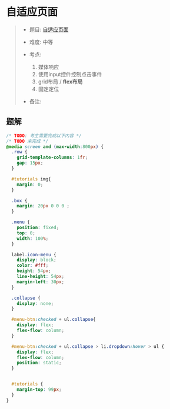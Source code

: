 # 自适应页面

> - 题目: [自适应页面](https://www.lanqiao.cn/problems/5136/learning/?page=1&first_category_id=2&sort=difficulty&second_category_id=11&tags=%E7%9C%81%E8%B5%9B)
>
> - 难度: 中等
> - 考点: 
> 	1. 媒体响应
> 	2. 使用input控件控制点击事件
> 	3. grid布局 / **flex布局**
> 	4. 固定定位
> - 备注:

## 题解
```css
/* TODO: 考生需要完成以下内容 */
/* TODO 未完成 */
@media screen and (max-width:800px) {
  .row {
    grid-template-columns: 1fr;
    gap: 15px;
  }

  #tutorials img{
    margin: 0;
  }

  .box {
    margin: 20px 0 0 0 ;
  }

  .menu {
    position: fixed;
    top: 0;
    width: 100%;
  } 

  label.icon-menu {
    display: block;
    color: #fff;
    height: 54px;
    line-height: 54px;
    margin-left: 30px;
  }

  .collapse {
    display: none;
  }

  #menu-btn:checked + ul.collapse{
    display: flex;
    flex-flow: column;
  }

  #menu-btn:checked + ul.collapse > li.dropdown:hover > ul {
    display: flex;
    flex-flow: column;
    position: static;
  }


  #tutorials {
    margin-top: 99px;
  }
} 
```